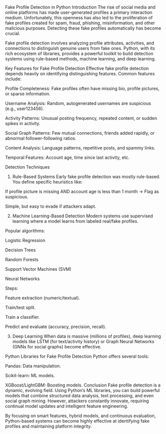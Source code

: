 Fake Profile Detection in Python
Introduction
The rise of social media and online platforms has made user-generated profiles a primary interaction medium. Unfortunately, this openness has also led to the proliferation of fake profiles created for spam, fraud, phishing, misinformation, and other malicious purposes. Detecting these fake profiles automatically has become crucial.

Fake profile detection involves analyzing profile attributes, activities, and connections to distinguish genuine users from fake ones. Python, with its rich ecosystem of libraries, provides a powerful toolkit to build detection systems using rule-based methods, machine learning, and deep learning.

Key Features for Fake Profile Detection
Effective fake profile detection depends heavily on identifying distinguishing features. Common features include:

Profile Completeness: Fake profiles often have missing bio, profile pictures, or sparse information.

Username Analysis: Random, autogenerated usernames are suspicious (e.g., user123456).

Activity Patterns: Unusual posting frequency, repeated content, or sudden spikes in activity.

Social Graph Patterns: Few mutual connections, friends added rapidly, or abnormal follower-following ratios.

Content Analysis: Language patterns, repetitive posts, and spammy links.

Temporal Features: Account age, time since last activity, etc.

Detection Techniques
1. Rule-Based Systems
Early fake profile detection was mostly rule-based. You define specific heuristics like:

If profile picture is missing AND account age is less than 1 month → Flag as suspicious.

Simple, but easy to evade if attackers adapt.

2. Machine Learning-Based Detection
Modern systems use supervised learning where a model learns from labeled real/fake profiles.

Popular algorithms:

Logistic Regression

Decision Trees

Random Forests

Support Vector Machines (SVM)

Neural Networks

Steps:

Feature extraction (numeric/textual).

Train/test split.

Train a classifier.

Predict and evaluate (accuracy, precision, recall).

3. Deep Learning
When data is massive (millions of profiles), deep learning models like LSTM (for text/activity history) or Graph Neural Networks (GNNs for social graphs) become effective.

Python Libraries for Fake Profile Detection
Python offers several tools:

Pandas: Data manipulation.

Scikit-learn: ML models.

XGBoost/LightGBM: Boosting models.
Conclusion
Fake profile detection is a dynamic, evolving field. Using Python’s ML libraries, you can build powerful models that combine structured data analysis, text processing, and even social graph mining. However, attackers constantly innovate, requiring continual model updates and intelligent feature engineering.

By focusing on smart features, hybrid models, and continuous evaluation, Python-based systems can become highly effective at identifying fake profiles and maintaining platform integrity.

